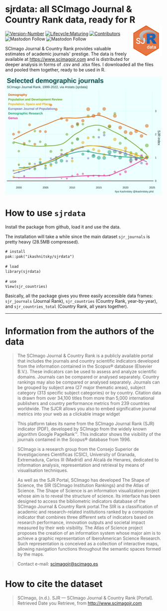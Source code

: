 # **sjrdata: all SCImago Journal & Country Rank data, ready for R**  <a href='https://github.com/ikashnitsky/sjrdata'><img src='inst/figures/sjrdata-logo.png' align="right" width="20%" min-width="200px"/></a>

<!-- badges: start -->
[![Version-Number](https://img.shields.io/github/r-package/v/ikashnitsky/sjrdata?label=sjrdata&logo=R&style=flat)](https://github.com/ikashnitsky/sjrdata) 
[![Lifecycle:Maturing](https://img.shields.io/badge/Lifecycle-Maturing-339999?style=flat&logo=github)](https://github.com/ikashnitsky/sjrdata) 
[![Contributors](https://img.shields.io/github/contributors/ikashnitsky/sjrdata?style=flat)](https://github.com/ikashnitsky/sjrdata/graphs/contributors)    
![Mastodon Follow](https://img.shields.io/mastodon/follow/109292146183754832?domain=https%3A%2F%2Ffosstodon.org) 
![Mastodon Follow](https://img.shields.io/mastodon/follow/109250436414832026?domain=https%3A%2F%2Faus.social) 


<!-- badges: end -->


SCImago Journal & Country Rank provides valuable estimates of academic journals' prestige. The data is freely available at https://www.scimagojr.com and is distributed for deeper analysis in forms of .csv and .xlsx files. I downloaded all the files and pooled them together, ready to be used in R.

![](inst/figures/sjr-demography.png)

# How to use `sjrdata`

Install the package from github, load it and use the data. 

The installation will take a while since the main dataset `sjr_journals` is pretty heavy (28.5MB compressed).

```{r}
# install
pak::pak("ikashnitsky/sjrdata")

# load
library(sjrdata)

# use
View(sjr_countries)
```

Basically, all the package gives you three easily accessible data frames: `sjr_journals` (Journal Rank), `sjr_countries` (Country Rank, year-by-year), and `sjr_countries_total` (Country Rank, all years together).


***

# Information from the authors of the data

>The SCImago Journal & Country Rank is a publicly available portal that includes the journals and country scientific indicators developed from the information contained in the Scopus® database (Elsevier B.V.). These indicators can be used to assess and analyze scientific domains. Journals can be compared or analysed separately. Country rankings may also be compared or analysed separately. Journals can be grouped by subject area (27 major thematic areas), subject category (313 specific subject categories) or by country. Citation data is drawn from over 34,100 titles from more than 5,000 international publishers and country performance metrics from 239 countries worldwide. The SJCR allows you also to embed significative journal metrics into your web as a clickable image widget

>This platform takes its name from the SCImago Journal Rank (SJR) indicator (PDF), developed by SCImago from the widely known algorithm Google PageRank™. This indicator shows the visibility of the journals contained in the Scopus® database from 1996.

>SCImago is a research group from the Consejo Superior de Investigaciones Científicas (CSIC), University of Granada, Extremadura, Carlos III (Madrid) and Alcalá de Henares, dedicated to information analysis, representation and retrieval by means of visualisation techniques.

> As well as the SJR Portal, SCImago has developed The Shape of Science, the SIR (SCImago Institution Rankings) and the Atlas of Science. The Shape of Science is an information visualization project whose aim is to reveal the structure of science. Its interface has been designed to access the bibliometric indicators database of the SCImago Journal & Country Rank portal.The SIR is a classification of academic and research-related institutions ranked by a composite indicator that combines three different sets of indicators based on research performance, innovation outputs and societal impact measured by their web visibility. The Atlas of Science project proposes the creation of an information system whose major aim is to achieve a graphic representation of IberoAmerican Science Research. Such representation is conceived as a collection of interactive maps, allowing navigation functions throughout the semantic spaces formed by the maps.

> Contact e-mail: scimagojr@scimago.es

# How to cite the dataset

>SCImago, (n.d.). SJR — SCImago Journal & Country Rank [Portal]. Retrieved Date you Retrieve, from http://www.scimagojr.com
